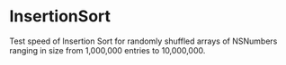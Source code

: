 # InsertionSort
Test speed of Insertion Sort for randomly shuffled arrays of NSNumbers ranging in size from 1,000,000 entries to 10,000,000.
